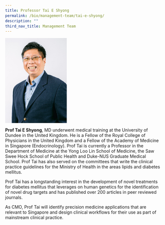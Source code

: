 ```yaml
---
title: Professor Tai E Shyong
permalink: /bio/management-team/tai-e-shyong/
description: ""
third_nav_title: Management Team
---
```

<img src="/images/Bio/Management%20Team/professor%20tai%20e%20shyong.jpg" align="center" style="width:200px">

**Prof Tai E Shyong**, MD underwent medical training at the University of Dundee in the United Kingdom. He is a Fellow of the Royal College of Physicians in the United Kingdom and a Fellow of the Academy of Medicine in Singapore (Endocrinology). Prof Tai is currently a Professor in the Department of Medicine at the Yong Loo Lin School of Medicine, the Saw Swee Hock School of Public Health and Duke-NUS Graduate Medical School. Prof Tai has also served on the committees that write the clinical practice guidelines for the Ministry of Health in the areas lipids and diabetes mellitus.

Prof Tai has a longstanding interest in the development of novel treatments for diabetes mellitus that leverages on human genetics for the identification of novel drug targets and has published over 200 articles in peer reviewed journals.

As CMO, Prof Tai will identify precision medicine applications that are relevant to Singapore and design clinical workflows for their use as part of mainstream clinical practice.